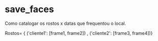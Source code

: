 # save_faces

Como catalogar os rostos x datas que frequentou o local.

Rostos= { ('cliente1': [frame1, frame2]) , ('cliente2': [frame3, frame4])}
